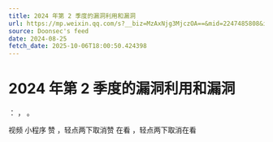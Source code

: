 ```yaml
---
title: 2024 年第 2 季度的漏洞利用和漏洞
url: https://mp.weixin.qq.com/s?__biz=MzAxNjg3MjczOA==&mid=2247485808&idx=1&sn=a7804e92f804d2afad1fe979a057612d
source: Doonsec's feed
date: 2024-08-25
fetch_date: 2025-10-06T18:00:50.424398
---
```


# 2024 年第 2 季度的漏洞利用和漏洞

：
，
。

视频
小程序
赞
，轻点两下取消赞
在看
，轻点两下取消在看